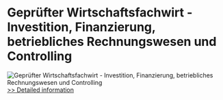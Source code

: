 # Geprüfter Wirtschaftsfachwirt - Investition, Finanzierung, betriebliches Rechnungswesen und Controlling
![Geprüfter Wirtschaftsfachwirt - Investition, Finanzierung, betriebliches Rechnungswesen und Controlling](https://mycommerce.akamaized.net/api/pimages/P300381773/BIG/300381773.JPG)
[>> Detailed information](https://secure.shareit.com/shareit/product.html?productid=300381773&affiliateid=200057808)